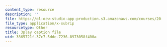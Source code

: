```yaml
---
content_type: resource
description: ''
file: https://ol-ocw-studio-app-production.s3.amazonaws.com/courses/20-219-becoming-the-next-bill-nye-writing-and-hosting-the-educational-show-january-iap-2015/3365721f37c75dde72368973058f400a_Docl3KOqnHI.srt
file_type: application/x-subrip
resourcetype: Other
title: 3play caption file
uid: 3365721f-37c7-5dde-7236-8973058f400a
---
```

